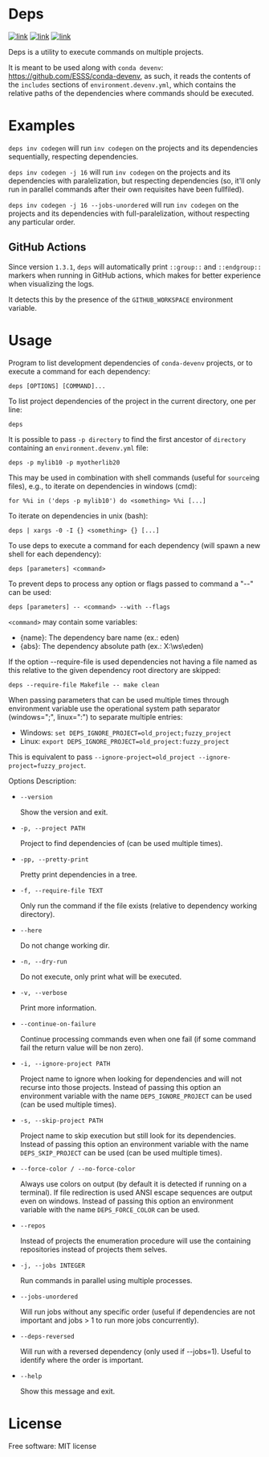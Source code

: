 # Deps

[![link](https://img.shields.io/conda/vn/conda-forge/deps.svg)](https://anaconda.org/conda-forge/deps)
[![link](https://github.com/ESSS/deps/workflows/build/badge.svg)](https://github.com/ESSS/deps/actions)
[![link](https://img.shields.io/badge/code%20style-black-000000.svg)](https://github.com/psf/black)

Deps is a utility to execute commands on multiple projects.

It is meant to be used along with `conda devenv`: https://github.com/ESSS/conda-devenv, as such,
it reads the contents of the `includes` sections of `environment.devenv.yml`, which contains
the relative paths of the dependencies where commands should be executed.

# Examples

`deps inv codegen` will run `inv codegen` on the projects and its dependencies sequentially, respecting dependencies.

`deps inv codegen -j 16` will run `inv codegen` on the projects and its dependencies with paralelization,
but respecting dependencies (so, it'll only run in parallel commands after their own requisites have been fullfiled).

`deps inv codegen -j 16 --jobs-unordered` will run `inv codegen` on the projects and its dependencies
with full-paralelization, without respecting any particular order.

## GitHub Actions

Since version `1.3.1`, `deps` will automatically print `::group::` and `::endgroup::` markers when running in GitHub actions, which makes for better experience when visualizing the logs.

It detects this by the presence of the `GITHUB_WORKSPACE` environment variable.


# Usage

Program to list development dependencies of `conda-devenv` projects, or to execute a command for each dependency:

    deps [OPTIONS] [COMMAND]...

To list project dependencies of the project in the current directory, one per line:

    deps

It is possible to pass `-p directory` to find the first ancestor of `directory` containing an `environment.devenv.yml` file:

    deps -p mylib10 -p myotherlib20

This may be used in combination with shell commands (useful for `source`ing files), e.g., to iterate on dependencies in windows (cmd):

    for %%i in ('deps -p mylib10') do <something> %%i [...]

To iterate on dependencies in unix (bash):

    deps | xargs -0 -I {} <something> {} [...]

To use deps to execute a command for each dependency (will spawn a new shell for each dependency):

    deps [parameters] <command>

To prevent deps to process any option or flags passed to command a "--" can be used:

    deps [parameters] -- <command> --with --flags

`<command>` may contain some variables:

* {name}: The dependency bare name (ex.: eden)
* {abs}:  The dependency absolute path (ex.: X:\ws\eden)

If the option --require-file is used dependencies not having a file named as this relative to the given dependency root directory are skipped:

    deps --require-file Makefile -- make clean

When passing parameters that can be used multiple times through environment variable use the operational system path separator (windows=";", linux=":") to separate multiple entries:

* Windows: `set DEPS_IGNORE_PROJECT=old_project;fuzzy_project`
* Linux: `export DEPS_IGNORE_PROJECT=old_project:fuzzy_project`

This is equivalent to pass `--ignore-project=old_project --ignore-project=fuzzy_project`.

Options Description:

  * `--version`

    Show the version and exit.

  * `-p, --project PATH`

    Project to find dependencies of (can be used multiple times).

  * `-pp, --pretty-print`

    Pretty print dependencies in a tree.

  * `-f, --require-file TEXT`

    Only run the command if the file exists (relative to dependency working directory).

  * `--here`

    Do not change working dir.

  * `-n, --dry-run`

    Do not execute, only print what will be executed.

  * `-v, --verbose`

    Print more information.

  * `--continue-on-failure`

    Continue processing commands even when one fail (if some command fail the return value will be non zero).

  * `-i, --ignore-project PATH`

    Project name to ignore when looking for dependencies and will not recurse into those projects. Instead of passing this option an environment variable with the name `DEPS_IGNORE_PROJECT` can be used (can be used multiple times).

  * `-s, --skip-project PATH`

    Project name to skip execution but still look for its dependencies. Instead of passing this option an environment variable with the name `DEPS_SKIP_PROJECT` can be used (can be used multiple times).

  * `--force-color / --no-force-color`

    Always use colors on output (by default it is detected if running on a terminal). If file redirection is used ANSI escape sequences are output even on windows. Instead of passing this option an environment variable with the name `DEPS_FORCE_COLOR` can be used.

  * `--repos`

    Instead of projects the enumeration procedure will use the containing repositories instead of projects them selves.

  * `-j, --jobs INTEGER`

    Run commands in parallel using multiple processes.

  * `--jobs-unordered`

    Will run jobs without any specific order (useful if dependencies are not important and jobs > 1 to run more jobs concurrently).

  * `--deps-reversed`

    Will run with a reversed dependency (only used if --jobs=1). Useful to identify where the order is important.

  * `--help`

    Show this message and exit.

# License

Free software: MIT license
